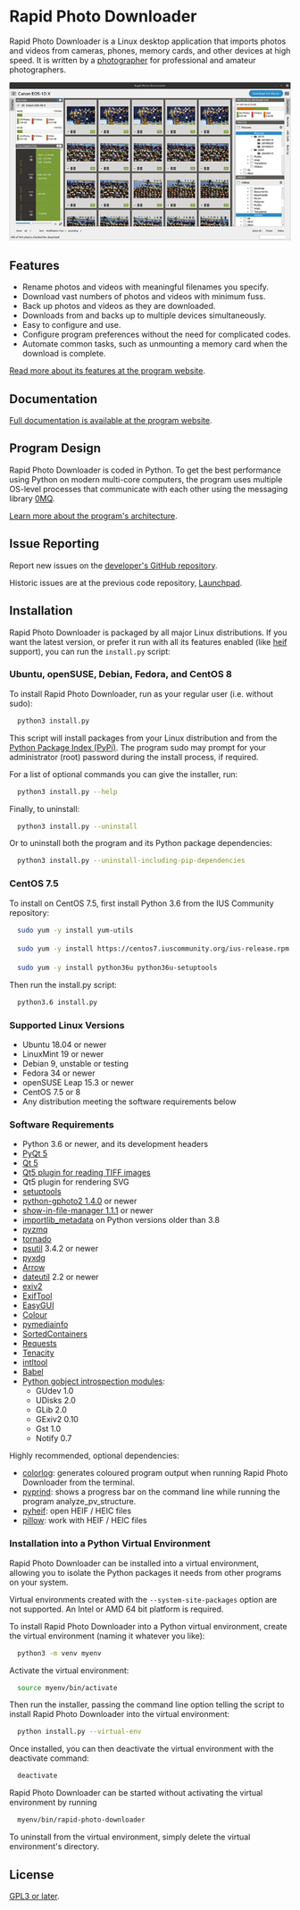 
# Rapid Photo Downloader

Rapid Photo Downloader is a Linux desktop application that imports photos 
and videos from cameras, phones, memory cards, and other devices at high 
speed. It is written by a [photographer](https://damonlynch.net) for 
professional and amateur photographers. 

![Main window screenshot](.github/mainwindow.png)

## Features

 - Rename photos and videos with meaningful filenames you specify.
 - Download vast numbers of photos and videos with minimum fuss.
 - Back up photos and videos as they are downloaded.
 - Downloads from and backs up to multiple devices simultaneously.
 - Easy to configure and use.
 - Configure program preferences without the need for complicated codes.
 - Automate common tasks, such as unmounting a memory card when the download 
   is complete. 

[Read more about its features at the program website](https://damonlynch.net/rapid/features.html).

  
## Documentation

[Full documentation is available at the program website](https://damonlynch.net/rapid/documentation/).


## Program Design

Rapid Photo Downloader is coded in Python. To get the best performance using 
Python on modern multi-core computers, the program uses multiple OS-level 
processes that communicate with each other using the messaging library 
[0MQ](https://zeromq.org/).

[Learn more about the program's architecture](https://damonlynch.net/rapid/design.html).
  

## Issue Reporting

Report new issues on the
[developer's GitHub repository](https://github.com/damonlynch/rapid-photo-downloader/issues).

Historic issues are at the previous code repository,
[Launchpad](https://bugs.launchpad.net/rapid). 


## Installation

Rapid Photo Downloader is packaged by all major Linux distributions. 
If you want the latest version, or prefer it run with all its features enabled 
(like [heif](https://en.wikipedia.org/wiki/High_Efficiency_Image_File_Format)
support), you can run the `install.py` script:


### Ubuntu, openSUSE, Debian, Fedora, and CentOS 8

To install Rapid Photo Downloader, run as your regular user (i.e. without sudo):

```bash
  python3 install.py
```

This script will install packages from your Linux distribution and from the 
[Python Package Index (PyPi)](https://pypi.org/).
The program sudo may prompt for your administrator (root) password during 
the install process, if required.

For a list of optional commands you can give the installer, run:

```bash
  python3 install.py --help
```

Finally, to uninstall:

```bash
  python3 install.py --uninstall
```

Or to uninstall both the program and its Python package dependencies:

```bash
  python3 install.py --uninstall-including-pip-dependencies
```


### CentOS 7.5

To install on CentOS 7.5, first install Python 3.6 from the IUS Community 
repository: 

```bash
  sudo yum -y install yum-utils

  sudo yum -y install https://centos7.iuscommunity.org/ius-release.rpm

  sudo yum -y install python36u python36u-setuptools
```

Then run the install.py script:
```bash
  python3.6 install.py
```


### Supported Linux Versions

 - Ubuntu 18.04 or newer
 - LinuxMint 19 or newer
 - Debian 9, unstable or testing
 - Fedora 34 or newer
 - openSUSE Leap 15.3 or newer
 - CentOS 7.5 or 8
 - Any distribution meeting the software requirements below


### Software Requirements

 - Python 3.6 or newer, and its development headers
 - [PyQt 5](https://riverbankcomputing.com/software/pyqt/intro)
 - [Qt 5](https://www.qt.io/)
 - [Qt5 plugin for reading TIFF images](http://doc.qt.io/qt-5/qtimageformats-index.html)
 - Qt5 plugin for rendering SVG
 - [setuptools](https://pypi.org/project/setuptools/)
 - [python-gphoto2 1.4.0](https://github.com/jim-easterbrook/python-gphoto2) or newer
 - [show-in-file-manager 1.1.1](https://github.com/damonlynch/showinfilemanager) or newer
 - [importlib_metadata](https://github.com/python/importlib_metadata) on Python versions older than 3.8
 - [pyzmq](https://github.com/zeromq/pyzmq)
 - [tornado](http://www.tornadoweb.org/)
 - [psutil](https://github.com/giampaolo/psutil) 3.4.2 or newer
 - [pyxdg](https://www.freedesktop.org/wiki/Software/pyxdg/)
 - [Arrow](https://github.com/crsmithdev/arrow)
 - [dateutil](https://labix.org/python-dateutil) 2.2 or newer
 - [exiv2](http://www.exiv2.org/)
 - [ExifTool](http://www.sno.phy.queensu.ca/~phil/exiftool/)
 - [EasyGUI](https://github.com/robertlugg/easygui)  
 - [Colour](https://github.com/vaab/colour)
 - [pymediainfo](https://github.com/sbraz/pymediainfo)
 - [SortedContainers](http://www.grantjenks.com/docs/sortedcontainers/)
 - [Requests](http://docs.python-requests.org/)
 - [Tenacity](https://github.com/jd/tenacity)
 - [intltool](https://freedesktop.org/wiki/Software/intltool/)
 - [Babel](http://babel.pocoo.org/en/latest/)
 - [Python gobject introspection modules](https://wiki.gnome.org/action/show/Projects/PyGObject):
    - GUdev 1.0
    - UDisks 2.0
    - GLib 2.0
    - GExiv2 0.10
    - Gst 1.0
    - Notify 0.7
        
Highly recommended, optional dependencies:

 - [colorlog](https://github.com/borntyping/python-colorlog): generates coloured program output when
   running Rapid Photo Downloader from the terminal.
 - [pyprind](https://github.com/rasbt/pyprind): shows a progress bar on the command line while 
   running the program analyze_pv_structure.
 - [pyheif](https://github.com/david-poirier-csn/pyheif): open HEIF / HEIC files
 - [pillow](https://github.com/python-pillow/Pillow): work with HEIF / HEIC files


### Installation into a Python Virtual Environment

Rapid Photo Downloader can be installed into a virtual environment,
allowing you to isolate the Python packages it needs from other programs
on your system.

Virtual environments created with the `--system-site-packages` option are
not supported. An Intel or AMD 64 bit platform is required.

To install Rapid Photo Downloader into a Python virtual environment,
create the virtual environment (naming it whatever you like):

```bash
  python3 -m venv myenv
```

Activate the virtual environment:

```bash
  source myenv/bin/activate
```

Then run the installer, passing the command line option telling the
script to install Rapid Photo Downloader into the virtual environment:

```bash
  python install.py --virtual-env
```

Once installed, you can then deactivate the virtual
environment with the deactivate command:

```bash
  deactivate
```

Rapid Photo Downloader can be started without activating the virtual
environment by running

```bash
  myenv/bin/rapid-photo-downloader
```

To uninstall from the virtual environment, simply delete the virtual
environment\'s directory.


## License

[GPL3 or later](https://choosealicense.com/licenses/gpl-3.0/).
